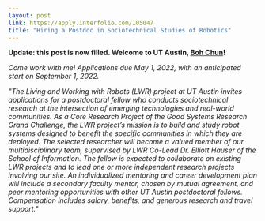 ```yaml
---
layout: post
link: https://apply.interfolio.com/105047
title: "Hiring a Postdoc in Sociotechnical Studies of Robotics"
---
```


**Update: this post is now filled. Welcome to UT Austin, [Boh Chun](https://www.researchgate.net/profile/Bohkyung-Chun-2)!**

*Come work with me! Applications due May 1, 2022, with an anticipated start on September 1, 2022.*

*"The Living and Working with Robots (LWR) project at UT Austin invites applications for a postdoctoral fellow who conducts sociotechnical research at the intersection of emerging technologies and real-world communities. As a Core Research Project of the Good Systems Research Grand Challenge, the LWR project’s mission is to build and study robot systems designed to benefit the specific communities in which they are deployed. The selected researcher will become a valued member of our multidisciplinary team, supervised by LWR Co-Lead Dr. Elliott Hauser of the School of Information. The fellow is expected to collaborate on existing LWR projects and to lead one or more independent research projects involving our site. An individualized mentoring and career development plan will include a secondary faculty mentor, chosen by mutual agreement, and peer mentoring opportunities with other UT Austin postdoctoral fellows. Compensation includes salary, benefits, and generous research and travel support."*
